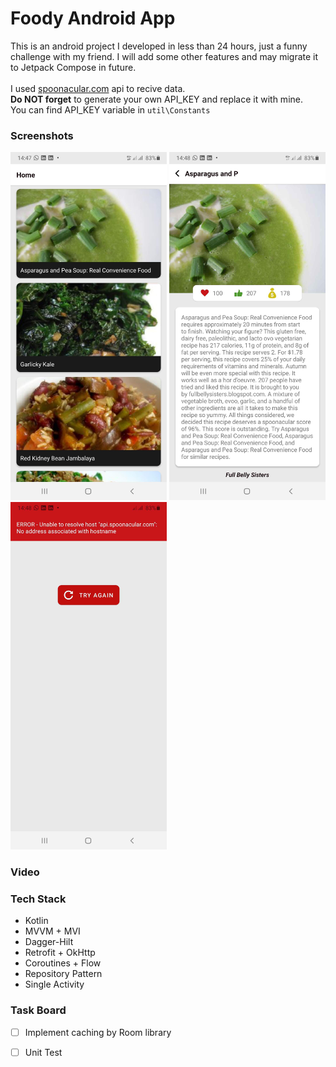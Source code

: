 

# Foody Android App
This is an android project I developed in less than 24 hours, just a funny challenge with my friend.
I will add some other features and may migrate it to Jetpack Compose in future.
<br>
<br>
I used [spoonacular.com](http://spoonacular.com) api to recive data.
<br>
**Do NOT forget** to generate your own API_KEY and replace it with mine.
<br>
You can find API_KEY variable in ```util\Constants```


### Screenshots
<p float="left">
<img src="https://github.com/rezalaki/FoodyAndroidApp/blob/master/arts/one.jpg?raw=true" alt="screenshot-one" width="250" />
<img src="https://github.com/rezalaki/FoodyAndroidApp/blob/master/arts/two.jpg?raw=true" alt="screenshot-two" width="250" />
<img src="https://github.com/rezalaki/FoodyAndroidApp/blob/master/arts/three.jpg?raw=true" alt="screenshot-three" width="250" />
</p>

### Video



### Tech Stack
- Kotlin
- MVVM + MVI
- Dagger-Hilt
- Retrofit + OkHttp
- Coroutines + Flow
- Repository Pattern
- Single Activity


### Task Board
- [ ] Implement caching by Room library
- [ ] Unit Test

